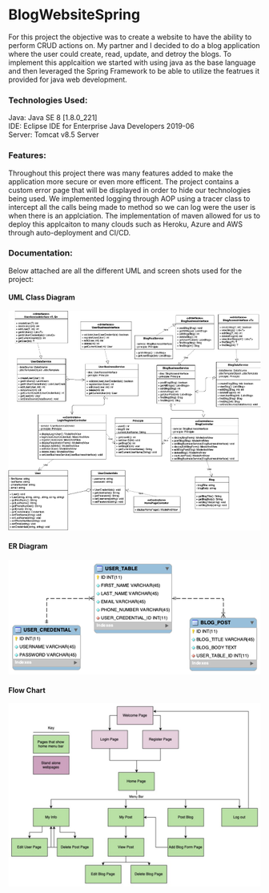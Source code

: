 # BlogWebsiteSpring

For this project the objective was to create a website to have the ability to perform CRUD actions on. My partner and I decided to do a blog application where the user could create, read, update, and detroy the blogs. To implement this applcaition we started with using java as the base language and then leveraged the Spring Framework to be able to utilize the featrues it provided for java web development.

<h3>Technologies Used:</h3>
Java: Java SE 8 [1.8.0_221]<br>
IDE: Eclipse IDE for Enterprise Java Developers 2019-06<br>
Server: Tomcat v8.5 Server<br>

<h3>Features:</h3>
Throughout this project there was many features added to make the application more secure or even more efficent. The project contains a custom error page that will be displayed in order to hide our technologies being used. We implemented logging through AOP using a tracer class to intercept all the calls being made to method so we can log were the user is when there is an applciation. The implementation of maven allowed for us to deploy this applcaiton to many clouds such as Heroku, Azure and AWS through auto-deployment and CI/CD. 
  
<h3>Documentation:</h3> 
Below attached are all the different UML and screen shots used for the project:

<h4>UML Class Diagram</h4>

<p align="center">
	<img src="BlogWebsite_Images/UML_Diagram.png" alt="Blog Website Class UML"/>
</p>

<h4>ER Diagram</h4>

<p align="center">
	<img src="BlogWebsite_Images/ER_Diagram.png" alt="Blog Website Class UML"/>
</p>

<h4>Flow Chart</h4>

<p align="center">
	<img src="BlogWebsite_Images/FlowChart.png" alt="Blog Website Class UML"/>
</p>
